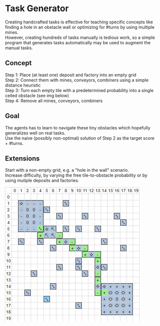 # Task Generator

Creating handcrafted tasks is effective for teaching specific concepts like finding a hole in an obstacle wall or optimizing for #turns by using multiple mines.  
However, creating hundreds of tasks manually is tedious work, so a simple program that generates tasks automatically may be used to augment the manual tasks.


## Concept
Step 1: Place (at least one) deposit and factory into an empty grid  
Step 2: Connect them with mines, conveyors, combiners using a simple distance heuristic   
Step 3: Turn each empty tile with a predetermined probability into a single celled obstacle (see img below)  
Step 4: Remove all mines, conveyors, combiners

## Goal
The agents has to learn to navigate these tiny obstacles which hopefully generalizes well on real tasks.  
Use the naive (possibly non-optimal) solution of Step 2 as the target score + #turns. 

## Extensions
Start with a non-empty grid, e.g. a "hole in the wall" scenario.  
Increase difficulty, by varying the free tile-to-obstacle probability or by using mutiple deposits and factories.

![](task_generator.png)